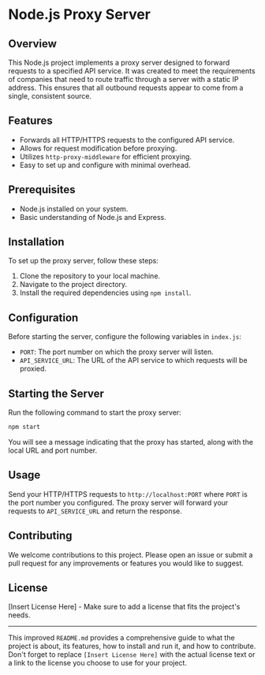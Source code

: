# Node.js Proxy Server

## Overview
This Node.js project implements a proxy server designed to forward requests to a specified API service. It was created to meet the requirements of companies that need to route traffic through a server with a static IP address. This ensures that all outbound requests appear to come from a single, consistent source.

## Features
- Forwards all HTTP/HTTPS requests to the configured API service.
- Allows for request modification before proxying.
- Utilizes `http-proxy-middleware` for efficient proxying.
- Easy to set up and configure with minimal overhead.

## Prerequisites
- Node.js installed on your system.
- Basic understanding of Node.js and Express.

## Installation

To set up the proxy server, follow these steps:

1. Clone the repository to your local machine.
2. Navigate to the project directory.
3. Install the required dependencies using `npm install`.

## Configuration

Before starting the server, configure the following variables in `index.js`:

- `PORT`: The port number on which the proxy server will listen.
- `API_SERVICE_URL`: The URL of the API service to which requests will be proxied.

## Starting the Server

Run the following command to start the proxy server:

```sh
npm start
```

You will see a message indicating that the proxy has started, along with the local URL and port number.

## Usage

Send your HTTP/HTTPS requests to `http://localhost:PORT` where `PORT` is the port number you configured. The proxy server will forward your requests to `API_SERVICE_URL` and return the response.

## Contributing

We welcome contributions to this project. Please open an issue or submit a pull request for any improvements or features you would like to suggest.

## License

[Insert License Here] - Make sure to add a license that fits the project's needs.

---

This improved `README.md` provides a comprehensive guide to what the project is about, its features, how to install and run it, and how to contribute. Don't forget to replace `[Insert License Here]` with the actual license text or a link to the license you choose to use for your project.
